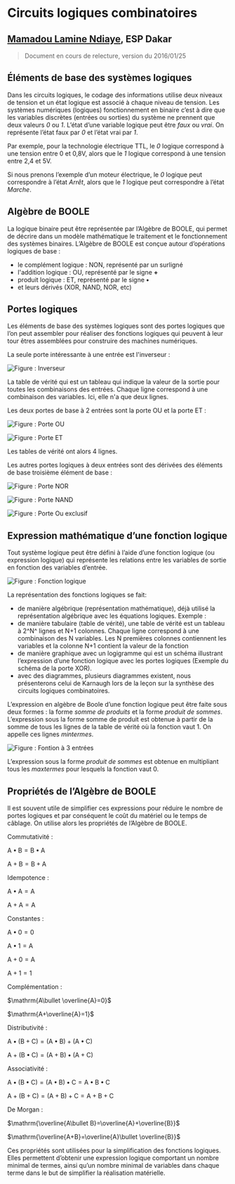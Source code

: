 
**Circuits logiques combinatoires**
==========================

## [Mamadou Lamine Ndiaye](mailto:mamadoulamine.ndiaye@ucad.edu.sn), ESP Dakar

> Document en cours de relecture, version du 2016/01/25

## Éléments de base des systèmes logiques ##

Dans les circuits logiques, le codage des informations utilise deux niveaux de tension et un état logique est associé à chaque niveau de tension.  Les systèmes numériques (logiques) fonctionnement en binaire c’est à dire que les variables discrètes (entrées ou sorties) du système ne prennent que deux valeurs *0* ou *1*. L’état d’une variable logique peut être *faux* ou *vrai*. On représente l’état faux par *0* et l’état vrai par *1*.

Par exemple, pour la technologie électrique TTL, le *0* logique correspond à une tension entre 0 et 0,8V, alors que le *1* logique correspond à une tension entre 2,4 et 5V.

Si nous prenons l’exemple d’un moteur électrique, le *0* logique peut correspondre à l’état *Arrêt*, alors que le *1* logique peut correspondre à l’état *Marche*.

## Algèbre de BOOLE ##

La logique binaire peut être représentée par l’Algèbre de BOOLE, qui permet de décrire dans un modèle mathématique le traitement et le fonctionnement des systèmes binaires.
L’Algèbre de BOOLE est conçue autour d’opérations logiques de base :

* le complément logique : NON, représenté par un surligné
* l'addition logique : OU, représenté par le signe __+__
* produit logique : ET, représenté par le signe __•__
* et leurs dérivés (XOR, NAND, NOR, etc)

## Portes logiques ##

Les éléments de base des systèmes logiques sont des portes logiques que l’on peut assembler pour réaliser des fonctions logiques qui peuvent à leur tour êtres assemblées pour construire des machines numériques.

La seule porte intéressante à une entrée est l'inverseur :

![Figure : Inverseur](images/non.png "Inverseur")

La table de vérité qui est un tableau qui indique la valeur de la sortie pour toutes les combinaisons des entrées. Chaque ligne correspond à une combinaison des variables. Ici, elle n'a que deux lignes.

Les deux portes de base à 2 entrées sont la porte OU et la porte ET :

![Figure : Porte OU](images/ou.png "Porte OU")

![Figure : Porte ET](images/et.png "Porte ET")

Les tables de vérité ont alors 4 lignes.

Les autres portes logiques à deux entrées sont des dérivées des éléments de base troisième élément de base :

![Figure : Porte NOR](images/nor.png "Porte NOR")

![Figure : Porte NAND](images/nand.png "Porte NAND")

![Figure : Porte Ou exclusif](images/xor.png "Porte Ou exclusif")

## Expression mathématique d’une fonction logique ##


Tout système logique peut être défini à l’aide d’une fonction logique (ou expression logique) qui représente les relations entre les variables de sortie en fonction des variables d’entrée.

![Figure : Fonction logique](images/fonction-logique.png "Fonction logique")



La représentation des fonctions logiques se fait:

* de manière  algébrique (représentation mathématique), déjà utilisé la représentation algébrique avec les équations logiques. Exemple :
* de manière  tabulaire (table de vérité), une table de vérité est un tableau à 2^N^   lignes et N+1 colonnes. Chaque ligne correspond à une combinaison des N variables. Les N premières colonnes contiennent les variables  et la colonne N+1 contient la valeur de la fonction
* de manière graphique avec un logigramme qui est un schéma illustrant l’expression d’une fonction logique avec les portes logiques (Exemple du schéma de la porte XOR).
* avec des diagrammes, plusieurs diagrammes existent, nous présenterons celui de Karnaugh lors de la leçon sur la synthèse des circuits logiques combinatoires.



L’expression en algèbre de Boole d’une fonction logique peut être faite sous deux formes : la forme *somme de produits* et la forme *produit de sommes*. L’expression sous la forme somme de produit est obtenue à partir de la somme de tous les lignes de la table de vérité où la fonction vaut 1. On appelle ces lignes *mintermes*.

![Figure : Fontion à 3 entrées](images/fonc-3e.png "Fontion à 3 entrées")

L’expression sous la forme *produit de sommes* est obtenue en multipliant tous les *maxtermes* pour lesquels la fonction vaut 0.

## Propriétés de l’Algèbre de BOOLE ##

Il est souvent utile de simplifier ces expressions pour réduire le nombre de portes logiques et par conséquent le coût du matériel ou le temps de câblage. On utilise alors les propriétés de l’Algèbre de BOOLE.

Commutativité :

$\mathrm{A\bullet B=B\bullet A}$

$\mathrm{A+B=B+A}$

Idempotence :

$\mathrm{A\bullet A=A}$

$\mathrm{A+A=A}$

Constantes :

$\mathrm{A\bullet 0=0}$

$\mathrm{A\bullet 1=A}$

$\mathrm{A+0=A}$

$\mathrm{A+1=1}$

Complémentation :

$\mathrm{A\bullet \overline{A}=0}$

$\mathrm{A+\overline{A}=1}$

Distributivité :

$\mathrm{A\bullet (B+C)=(A\bullet B)+(A\bullet C)}$

$\mathrm{A+(B\bullet C)=(A+B)\bullet (A+C)}$

Associativité :

$\mathrm{A\bullet (B\bullet C)=(A\bullet B)\bullet C=A\bullet B\bullet C}$

$\mathrm{A+(B+C)=(A+B)+C=A+B+C}$

De Morgan :

$\mathrm{\overline{A\bullet B}=\overline{A}+\overline{B}}$

$\mathrm{\overline{A+B}=\overline{A}\bullet \overline{B}}$

Ces propriétés sont utilisées pour la simplification des fonctions logiques. Elles permettent d’obtenir une expression logique comportant un nombre minimal de termes, ainsi qu’un nombre minimal de variables dans chaque terme dans le but de simplifier la réalisation matérielle.



